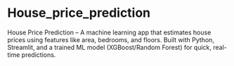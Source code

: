 # House_price_prediction
House Price Prediction – A machine learning app that estimates house prices using features like area, bedrooms, and floors. Built with Python, Streamlit, and a trained ML model (XGBoost/Random Forest) for quick, real-time predictions.
